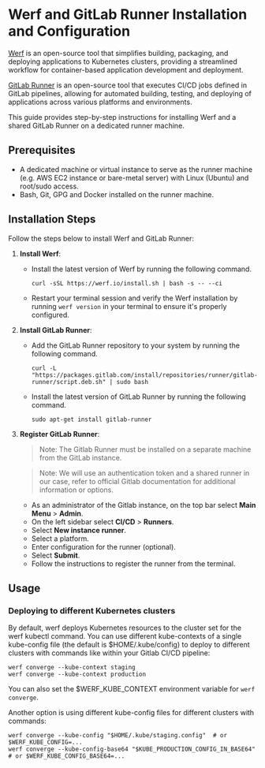 # Werf and GitLab Runner Installation and Configuration

[Werf](https://werf.io/documentation/) is an open-source tool that simplifies building, packaging, and deploying applications to Kubernetes clusters, providing a streamlined workflow
for container-based application development and deployment.

[GitLab Runner](https://docs.gitlab.com/runner/register/) is an open-source tool that executes CI/CD jobs defined in GitLab pipelines, allowing for automated building, testing, and deploying of
applications across various platforms and environments.

This guide provides step-by-step instructions for installing Werf and a shared GitLab Runner on a dedicated runner machine.

## Prerequisites

- A dedicated machine or virtual instance to serve as the runner machine (e.g. AWS EC2 instance or bare-metal server) with Linux (Ubuntu) and
  root/sudo access.
- Bash, Git, GPG and Docker installed on the runner machine.

## Installation Steps

Follow the steps below to install Werf and GitLab Runner:

1. **Install Werf**:

    - Install the latest version of Werf by running the following command.

      ```shell
      curl -sSL https://werf.io/install.sh | bash -s -- --ci
      ```

    - Restart your terminal session and verify the Werf installation by running `werf version` in your terminal to ensure it's properly configured.

2. **Install GitLab Runner**:

    - Add the GitLab Runner repository to your system by running the following command.

      ```shell
      curl -L "https://packages.gitlab.com/install/repositories/runner/gitlab-runner/script.deb.sh" | sudo bash
      ```
    - Install the latest version of GitLab Runner by running the following command.

      ```shell
      sudo apt-get install gitlab-runner
      ```

3. **Register GitLab Runner**:

   > Note: The Gitlab Runner must be installed on a separate machine from the GitLab instance.

   > Note: We will use an authentication token and a shared runner in our case, refer to official Gitlab documentation for additional information or
   options.

    - As an administrator of the Gitlab instance, on the top bar select **Main Menu** > **Admin**.
    - On the left sidebar select **CI/CD** > **Runners**.
    - Select **New instance runner**.
    - Select a platform.
    - Enter configuration for the runner (optional).
    - Select **Submit**.
    - Follow the instructions to register the runner from the terminal.

## Usage

### Deploying to different Kubernetes clusters

By default, werf deploys Kubernetes resources to the cluster set for the werf kubectl command. You can use different kube-contexts of a single
kube-config file (the default is $HOME/.kube/config) to deploy to different clusters with commands like within your Gitlab CI/CD pipeline:

```shell
werf converge --kube-context staging
werf converge --kube-context production
```

You can also set the $WERF_KUBE_CONTEXT environment variable for `werf converge`.

Another option is using different kube-config files for different clusters with commands:

```shell
werf converge --kube-config "$HOME/.kube/staging.config"  # or $WERF_KUBE_CONFIG=...
werf converge --kube-config-base64 "$KUBE_PRODUCTION_CONFIG_IN_BASE64"  # or $WERF_KUBE_CONFIG_BASE64=...
```
